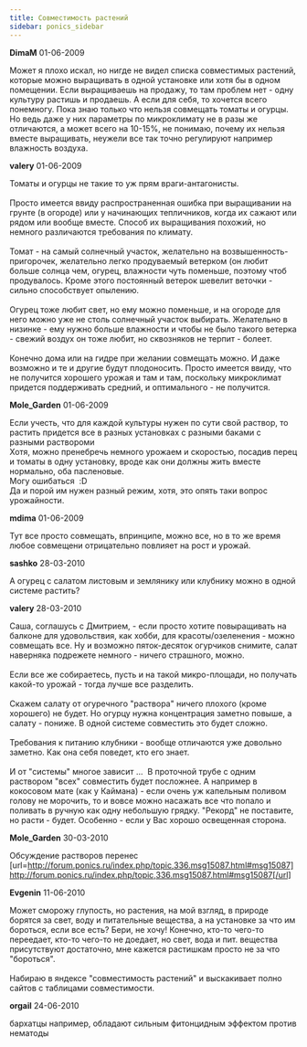 ```yaml
---
title: Совместимость растений
sidebar: ponics_sidebar
---
```


**DimaM** 01-06-2009

Может я плохо искал, но нигде не видел списка совместимых растений, которые можно выращивать в одной установке или хотя бы в одном помещении. Если выращиваешь на продажу, то там проблем нет - одну культуру растишь и продаешь. А если для себя, то хочется всего понемногу. Пока знаю только что нельзя совмещать томаты и огурцы. Но ведь даже у них параметры по микроклимату не в разы же отличаются, а может всего на 10-15%, не понимаю, почему их нельзя вместе выращивать, неужели все так точно регулируют например влажность воздуха. <br />

**valery** 01-06-2009

Томаты и огурцы не такие то уж прям враги-антагонисты.<br /><br />Просто имеется ввиду распространенная ошибка при выращивании на грунте (в огороде) или у начинающих тепличников, когда их сажают или рядом или вообще вместе. Способ их выращивания похожий, но немного различаются требования по климату. <br /><br />Томат - на самый солнечный участок, желательно на возвышенность-пригорочек, желательно легко продуваемый ветерком (он любит больше солнца чем, огурец, влажности чуть поменьше, поэтому чтоб продувалось. Кроме этого постоянный ветерок шевелит веточки - сильно способствует опылению.<br /><br />Огурец тоже любит свет, но ему можно поменьше, и на огороде для него можно уже не столь солнечный участок выбирать. Желательно в низинке - ему нужно больше влажности и чтобы не было такого ветерка - свежий воздух он тоже любит, но сквозняков не терпит - болеет.<br /><br />Конечно дома или на гидре при желании совмещать можно. И даже возможно и те и другие будут плодоносить. Просто имеется ввиду, что не получится хорошего урожая и там и там, поскольку микроклимат придется поддерживать средний, и оптимального - не получится.

**Mole_Garden** 01-06-2009

Если учесть, что для каждой культуры нужен по сути свой раствор, то растить придется все в разных установках с разными баками с разными раствороми<br />Хотя, можно пренебречь немного урожаем и скоростью, посадив перец и томаты в одну установку, вроде как они должны жить вместе нормально, оба пасленовые.<br />Могу ошибаться &nbsp;:D<br />Да и порой им нужен разный режим, хотя, это опять таки вопрос урожайности.

**mdima** 01-06-2009

Тут все просто совмещать, впринципе, можно все, но в то же время любое совмещени отрицательно повлияет на рост и урожай.

**sashko** 28-03-2010

А огурец с салатом листовым и землянику или клубнику можно в одной системе растить?

**valery** 28-03-2010

Саша, соглашусь с Дмитрием, - если просто хотите повыращивать на балконе для удовольствия, как хобби, для красоты/озеленения - можно совмещать все. Ну и возможно пяток-десяток огурчиков снимите, салат наверняка подрежете немного - ничего страшного, можно.<br /><br />Если все же собираетесь, пусть и на такой микро-площади, но получать какой-то урожай - тогда лучше все разделить.<br /><br />Скажем салату от огуречного &quot;раствора&quot; ничего плохого (кроме хорошего) не будет. Но огурцу нужна концентрация заметно повыше, а салату - пониже. В одной системе совместить это будет сложно.<br /><br />Требования к питанию клубники - вообще отличаются уже довольно заметно. Как она себя поведет, кто его знает.<br /><br />И от &quot;системы&quot; многое зависит ...&nbsp; В проточной трубе с одним раствором &quot;всех&quot; совместить будет посложнее. А например в кокосовом мате (как у Каймана) - если очень уж капельным поливом голову не морочить, то и вовсе можно насажать все что попало и поливать в ручную как одну небольшую грядку. &quot;Рекорд&quot; не поставите, но расти - будет. Особенно - если у Вас хорошо освещенная сторона.

**Mole_Garden** 30-03-2010

Обсуждение растворов перенес [url=http://forum.ponics.ru/index.php/topic,336.msg15087.html#msg15087]http://forum.ponics.ru/index.php/topic,336.msg15087.html#msg15087[/url]

**Evgenin** 11-06-2010

Может сморожу глупость, но растения, на мой взгляд, в природе борятся за свет, воду и питательные вещества, а на установке за что им бороться, если все есть? Бери, не хочу! Конечно, кто-то чего-то переедает, кто-то чего-то не доедает, но свет, вода и пит. вещества присутствуют достаточно, мне кажется растишкам просто не за что &quot;бороться&quot;.<br /><br />Набираю в яндексе &quot;совместимость растений&quot; и выскакивает полно сайтов с таблицами совместимости.

**orgail** 24-06-2010

бархатцы например, обладают сильным фитонцидным эффектом против нематоды<br />

